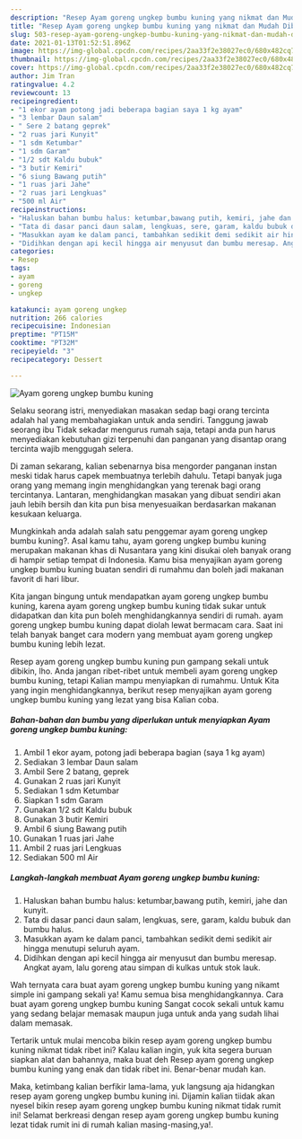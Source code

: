 ```yaml
---
description: "Resep Ayam goreng ungkep bumbu kuning yang nikmat dan Mudah Dibuat"
title: "Resep Ayam goreng ungkep bumbu kuning yang nikmat dan Mudah Dibuat"
slug: 503-resep-ayam-goreng-ungkep-bumbu-kuning-yang-nikmat-dan-mudah-dibuat
date: 2021-01-13T01:52:51.896Z
image: https://img-global.cpcdn.com/recipes/2aa33f2e38027ec0/680x482cq70/ayam-goreng-ungkep-bumbu-kuning-foto-resep-utama.jpg
thumbnail: https://img-global.cpcdn.com/recipes/2aa33f2e38027ec0/680x482cq70/ayam-goreng-ungkep-bumbu-kuning-foto-resep-utama.jpg
cover: https://img-global.cpcdn.com/recipes/2aa33f2e38027ec0/680x482cq70/ayam-goreng-ungkep-bumbu-kuning-foto-resep-utama.jpg
author: Jim Tran
ratingvalue: 4.2
reviewcount: 13
recipeingredient:
- "1 ekor ayam potong jadi beberapa bagian saya 1 kg ayam"
- "3 lembar Daun salam"
- " Sere 2 batang geprek"
- "2 ruas jari Kunyit"
- "1 sdm Ketumbar"
- "1 sdm Garam"
- "1/2 sdt Kaldu bubuk"
- "3 butir Kemiri"
- "6 siung Bawang putih"
- "1 ruas jari Jahe"
- "2 ruas jari Lengkuas"
- "500 ml Air"
recipeinstructions:
- "Haluskan bahan bumbu halus: ketumbar,bawang putih, kemiri, jahe dan kunyit."
- "Tata di dasar panci daun salam, lengkuas, sere, garam, kaldu bubuk dan bumbu halus."
- "Masukkan ayam ke dalam panci, tambahkan sedikit demi sedikit air hingga menutupi seluruh ayam."
- "Didihkan dengan api kecil hingga air menyusut dan bumbu meresap. Angkat ayam, lalu goreng atau simpan di kulkas untuk stok lauk."
categories:
- Resep
tags:
- ayam
- goreng
- ungkep

katakunci: ayam goreng ungkep 
nutrition: 266 calories
recipecuisine: Indonesian
preptime: "PT15M"
cooktime: "PT32M"
recipeyield: "3"
recipecategory: Dessert

---
```



![Ayam goreng ungkep bumbu kuning](https://img-global.cpcdn.com/recipes/2aa33f2e38027ec0/680x482cq70/ayam-goreng-ungkep-bumbu-kuning-foto-resep-utama.jpg)

Selaku seorang istri, menyediakan masakan sedap bagi orang tercinta adalah hal yang membahagiakan untuk anda sendiri. Tanggung jawab seorang ibu Tidak sekadar mengurus rumah saja, tetapi anda pun harus menyediakan kebutuhan gizi terpenuhi dan panganan yang disantap orang tercinta wajib menggugah selera.

Di zaman  sekarang, kalian sebenarnya bisa mengorder panganan instan meski tidak harus capek membuatnya terlebih dahulu. Tetapi banyak juga orang yang memang ingin menghidangkan yang terenak bagi orang tercintanya. Lantaran, menghidangkan masakan yang dibuat sendiri akan jauh lebih bersih dan kita pun bisa menyesuaikan berdasarkan makanan kesukaan keluarga. 



Mungkinkah anda adalah salah satu penggemar ayam goreng ungkep bumbu kuning?. Asal kamu tahu, ayam goreng ungkep bumbu kuning merupakan makanan khas di Nusantara yang kini disukai oleh banyak orang di hampir setiap tempat di Indonesia. Kamu bisa menyajikan ayam goreng ungkep bumbu kuning buatan sendiri di rumahmu dan boleh jadi makanan favorit di hari libur.

Kita jangan bingung untuk mendapatkan ayam goreng ungkep bumbu kuning, karena ayam goreng ungkep bumbu kuning tidak sukar untuk didapatkan dan kita pun boleh menghidangkannya sendiri di rumah. ayam goreng ungkep bumbu kuning dapat diolah lewat bermacam cara. Saat ini telah banyak banget cara modern yang membuat ayam goreng ungkep bumbu kuning lebih lezat.

Resep ayam goreng ungkep bumbu kuning pun gampang sekali untuk dibikin, lho. Anda jangan ribet-ribet untuk membeli ayam goreng ungkep bumbu kuning, tetapi Kalian mampu menyiapkan di rumahmu. Untuk Kita yang ingin menghidangkannya, berikut resep menyajikan ayam goreng ungkep bumbu kuning yang lezat yang bisa Kalian coba.

<!--inarticleads1-->

##### Bahan-bahan dan bumbu yang diperlukan untuk menyiapkan Ayam goreng ungkep bumbu kuning:

1. Ambil 1 ekor ayam, potong jadi beberapa bagian (saya 1 kg ayam)
1. Sediakan 3 lembar Daun salam
1. Ambil  Sere 2 batang, geprek
1. Gunakan 2 ruas jari Kunyit
1. Sediakan 1 sdm Ketumbar
1. Siapkan 1 sdm Garam
1. Gunakan 1/2 sdt Kaldu bubuk
1. Gunakan 3 butir Kemiri
1. Ambil 6 siung Bawang putih
1. Gunakan 1 ruas jari Jahe
1. Ambil 2 ruas jari Lengkuas
1. Sediakan 500 ml Air




<!--inarticleads2-->

##### Langkah-langkah membuat Ayam goreng ungkep bumbu kuning:

1. Haluskan bahan bumbu halus: ketumbar,bawang putih, kemiri, jahe dan kunyit.
1. Tata di dasar panci daun salam, lengkuas, sere, garam, kaldu bubuk dan bumbu halus.
1. Masukkan ayam ke dalam panci, tambahkan sedikit demi sedikit air hingga menutupi seluruh ayam.
1. Didihkan dengan api kecil hingga air menyusut dan bumbu meresap. Angkat ayam, lalu goreng atau simpan di kulkas untuk stok lauk.




Wah ternyata cara buat ayam goreng ungkep bumbu kuning yang nikamt simple ini gampang sekali ya! Kamu semua bisa menghidangkannya. Cara buat ayam goreng ungkep bumbu kuning Sangat cocok sekali untuk kamu yang sedang belajar memasak maupun juga untuk anda yang sudah lihai dalam memasak.

Tertarik untuk mulai mencoba bikin resep ayam goreng ungkep bumbu kuning nikmat tidak ribet ini? Kalau kalian ingin, yuk kita segera buruan siapkan alat dan bahannya, maka buat deh Resep ayam goreng ungkep bumbu kuning yang enak dan tidak ribet ini. Benar-benar mudah kan. 

Maka, ketimbang kalian berfikir lama-lama, yuk langsung aja hidangkan resep ayam goreng ungkep bumbu kuning ini. Dijamin kalian tiidak akan nyesel bikin resep ayam goreng ungkep bumbu kuning nikmat tidak rumit ini! Selamat berkreasi dengan resep ayam goreng ungkep bumbu kuning lezat tidak rumit ini di rumah kalian masing-masing,ya!.

